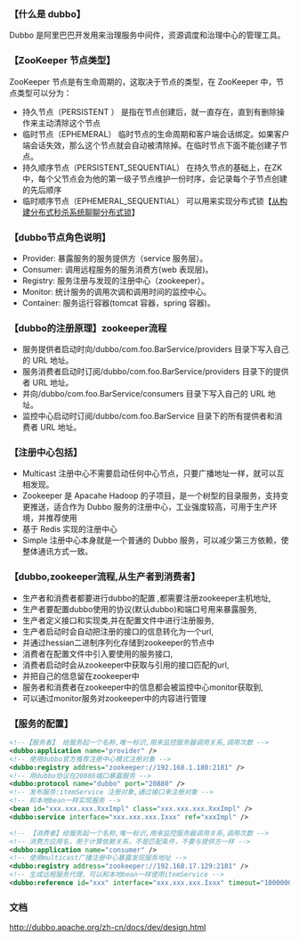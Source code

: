 ### 【什么是 dubbo】

Dubbo 是阿里巴巴开发用来治理服务中间件，资源调度和治理中心的管理工具。

### 【ZooKeeper 节点类型】

ZooKeeper 节点是有生命周期的，这取决于节点的类型，在 ZooKeeper 中，节点类型可以分为：

- 持久节点（PERSISTENT ）
是指在节点创建后，就一直存在，直到有删除操作来主动清除这个节点
- 临时节点（EPHEMERAL）
临时节点的生命周期和客户端会话绑定。如果客户端会话失效，那么这个节点就会自动被清除掉。在临时节点下面不能创建子节点。
- 持久顺序节点（PERSISTENT_SEQUENTIAL）
在持久节点的基础上，在ZK中，每个父节点会为他的第一级子节点维护一份时序，会记录每个子节点创建的先后顺序
- 临时顺序节点（EPHEMERAL_SEQUENTIAL）
可以用来实现分布式锁【[从构建分布式秒杀系统聊聊分布式锁](https://blog.52itstyle.com/archives/3202/ "从构建分布式秒杀系统聊聊分布式锁")】


### 【dubbo节点角色说明】
- Provider: 暴露服务的服务提供方（service 服务层）。
- Consumer: 调用远程服务的服务消费方(web 表现层)。
- Registry: 服务注册与发现的注册中心（zookeeper）。
- Monitor: 统计服务的调用次调和调用时间的监控中心。
- Container: 服务运行容器(tomcat 容器，spring 容器)。

### 【dubbo的注册原理】zookeeper流程
- 服务提供者启动时向/dubbo/com.foo.BarService/providers 目录下写入自己的 URL 地址。
- 服务消费者启动时订阅/dubbo/com.foo.BarService/providers 目录下的提供者 URL 地址。
- 并向/dubbo/com.foo.BarService/consumers 目录下写入自己的 URL 地址。
- 监控中心启动时订阅/dubbo/com.foo.BarService 目录下的所有提供者和消费者 URL 地址。

### 【注册中心包括】
- Multicast 注册中心不需要启动任何中心节点，只要广播地址一样，就可以互相发现。
- Zookeeper 是 Apacahe Hadoop 的子项目，是一个树型的目录服务，支持变更推送，适合作为 Dubbo 服务的注册中心，工业强度较高，可用于生产环境，并推荐使用
- 基于 Redis 实现的注册中心 
- Simple 注册中心本身就是一个普通的 Dubbo 服务，可以减少第三方依赖，使整体通讯方式一致。

### 【dubbo,zookeeper流程,从生产者到消费者】
- 生产者和消费者都要进行dubbo的配置 ,都需要注册zookeeper主机地址,
- 生产者要配置dubbo使用的协议(默认dubbo)和端口号用来暴露服务,
- 生产者定义接口和实现类,并在配置文件中进行注册服务,
- 生产者启动时会自动把注册的接口的信息转化为一个url,
- 并通过hessian二进制序列化存储到zookeeper的节点中
- 消费者在配置文件中引入要使用的服务接口,
- 消费者启动时会从zookeeper中获取与引用的接口匹配的url,
- 并把自己的信息留在zookeeper中
- 服务者和消费者在zookeeper中的信息都会被监控中心monitor获取到,
- 可以通过monitor服务对zookeeper中的内容进行管理

### 【服务的配置】
```xml
<!--【服务者】 给服务起一个名称,唯一标识,用来监控服务器调用关系,调用次数 -->
<dubbo:application name="provider" />
<!-- 使用dubbo官方推荐注册中心模式注册对象 -->
<dubbo:registry address="zookeeper://192.168.1.180:2181" />
<!-- 用dubbo协议在20880端口暴露服务 -->
<dubbo:protocol name="dubbo" port="20880" />
<!-- 发布服务:itemService 注册对象,通过接口来注册对象 -->
<!-- 和本地bean一样实现服务 -->
<bean id="xxx.xxx.xxx.XxxImpl" class="xxx.xxx.xxx.XxxImpl" />
<dubbo:service interface="xxx.xxx.xxx.Ixxx" ref="xxxImpl" />

<!-- 【消费者】给服务起一个名称,唯一标识,用来监控服务器调用关系,调用次数 -->
<!-- 消费方应用名，用于计算依赖关系，不是匹配条件，不要与提供方一样 -->
<dubbo:application name="consumer" />
<!-- 使用multicast广播注册中心暴露发现服务地址 -->
<dubbo:registry address="zookeeper://192.168.17.129:2181" />
<!-- 生成远程服务代理，可以和本地bean一样使用itemService -->
<dubbo:reference id="xxx" interface="xxx.xxx.xxx.Ixxx" timeout="1000000" retries="2"/>
```

### 文档

http://dubbo.apache.org/zh-cn/docs/dev/design.html